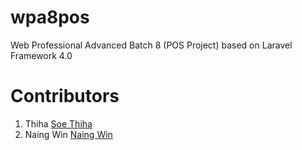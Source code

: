 wpa8pos
=======

Web Professional Advanced Batch 8 (POS Project) based on Laravel Framework 4.0

Contributors
============

1. Thiha [Soe Thiha](http://soethiha.me/)
2. Naing Win [Naing Win](http://naingwin.me/)